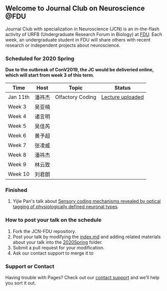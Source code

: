 ## Welcome to Journal Club on Neuroscience @FDU

Journal Club with specialization in Neuroscience (JCN) is an in-the-flash activity of URFB (Undergraduate Research Forum in Biology) at [FDU](http://www.fudan.edu.cn). Each week, an undergraduate student in FDU will share others with recent research or independent projects about neuroscience.

### Scheduled for 2020 Spring
**Due to the outbreak of ConV2019, the JC would be deliveried online, which will start from week 3 of this term.**

| Time | Host | Topic | Status |
| --- | --- | --- | --- |
| Jan 11th | 潘祎杰 | Olfactory Coding |[Lecture uploaded](https://lingweizhang.github.io/JCN/2020Spring/01/paper1.pdf) |
| Week 3 | 吴亚楠 | | |
| Week 4 | 诸言明 | | |
| Week 5 | 吴佳芮 | | |
| Week 6 | 黄予超 | | |
| Week 7 | 张凌威 | | |
| Week 8 | 潘祎杰 | | |
| Week 9 | 林云致 | | |
| Week 10 | 刘君朗 | | |

### Finished

1. Yijie Pan's talk about [Sensory coding mechanisms revealed by optical tagging of physiologically defined neuronal types](https://lingweizhang.github.io/JCN/2020Spring/01/JCN1.pdf).


### How to post your talk on the schedule

1. Fork the JCN-FDU repository.
2. Post your talk by modifying the [index.md](https://github.com/LingweiZhang/JCN-FDU) and adding related materials about your talk into the [2020Spring](https://github.com/LingweiZhang/JCN-FDU) folder.
3. Submit a pull request for your modification.
4. Ask our contact support to merge it to 


### Support or Contact

Having trouble with Pages? Check out our [contact support](mailto:lwzhang921@gmail.com) and we’ll help you sort it out.

